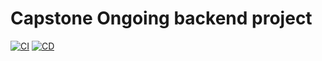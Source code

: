 # Capstone Ongoing backend project
[![CI](https://github.com/DTO-team/backend/actions/workflows/ci.yml/badge.svg)](https://github.com/DTO-team/backend/actions/workflows/ci.yml)
[![CD](https://github.com/DTO-team/backend/actions/workflows/cd.aws.yml/badge.svg)](https://github.com/DTO-team/backend/actions/workflows/cd.aws.yml)
